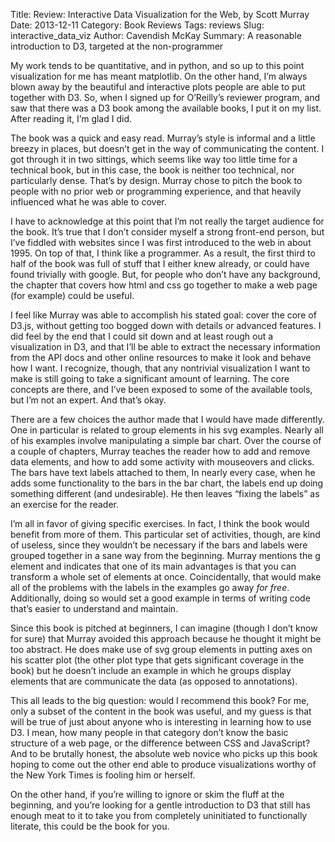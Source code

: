 Title: Review: Interactive Data Visualization for the Web, by Scott Murray
Date: 2013-12-11
Category: Book Reviews
Tags: reviews
Slug: interactive_data_viz
Author: Cavendish McKay
Summary: A reasonable introduction to D3, targeted at the non-programmer


My work tends to be quantitative, and in python, and so up to this point visualization for me has meant matplotlib.  On the other hand, I’m always blown away by the beautiful and interactive plots people are able to put together with D3. So, when I signed up for O’Reilly’s reviewer program, and saw that there was a D3 book among the available books, I put it on my list.  After reading it, I’m glad I did.

The book was a quick and easy read. Murray’s style is informal and a little breezy in places, but doesn’t get in the way of communicating the content. I got through it in two sittings, which seems like way too little time for a technical book, but in this case, the book is neither too technical, nor particularly dense.  That’s by design. Murray chose to pitch the book to people with no prior web or programming experience, and that heavily influenced what he was able to cover.

I have to acknowledge at this point that I’m not really the target audience for the book.  It’s true that I don’t consider myself a strong front-end person, but I’ve fiddled with websites since I was first introduced to the web in about 1995.  On top of that, I think like a programmer.  As a result, the first third to half of the book was full of stuff that I either knew already, or could have found trivially with google. But, for people who don’t have any background, the chapter that covers how html and css go together to make a web page (for example) could be useful.

I feel like Murray was able to accomplish his stated goal: cover the core of D3.js, without getting too bogged down with details or advanced features. I did feel by the end that I could sit down and at least rough out a visualization in D3, and that I’ll be able to extract the necessary information from the API docs and other online resources to make it look and behave how I want.  I recognize, though, that any nontrivial visualization I want to make is still going to take a significant amount of learning.  The core concepts are there, and I’ve been exposed to some of the available tools, but I’m not an expert.  And that’s okay.

There are a few choices the author made that I would have made differently. One in particular is related to group elements in his svg examples.  Nearly all of his examples involve manipulating a simple bar chart.  Over the course of a couple of chapters, Murray teaches the reader how to add and remove data elements, and how to add some activity with mouseovers and clicks.  The bars have text labels attached to them, In nearly every case, when he adds some functionality to the bars in the bar chart, the labels end up doing something different (and undesirable).  He then leaves “fixing the labels” as an exercise for the reader.

I’m all in favor of giving specific exercises. In fact, I think the book would benefit from more of them. This particular set of activities, though, are kind of useless, since they wouldn’t be necessary if the bars and labels were grouped together in a sane way from the beginning.  Murray mentions the g element and indicates that one of its main advantages is that you can transform a whole set of elements at once. Coincidentally, that would make all of the problems with the labels in the examples go away *for free*.  Additionally, doing so would set a good example in terms of writing code that’s easier to understand and maintain.

Since this book is pitched at beginners, I can imagine (though I don’t know for sure) that Murray avoided this approach because he thought it might be too abstract. He does make use of svg group elements in putting axes on his scatter plot (the other plot type that gets significant coverage in the book) but he doesn’t include an example in which he groups display elements that are communicate the data (as opposed to annotations).

This all leads to the big question: would I recommend this book?  For me, only a subset of the content in the book was useful, and my guess is that will be true of just about anyone who is interesting in learning how to use D3.  I mean, how many people in that category don’t know the basic structure of a web page, or the difference between CSS and JavaScript? And to be brutally honest, the absolute web novice who picks up this book hoping to come out the other end able to produce visualizations worthy of the New York Times is fooling him or herself.

On the other hand, if you’re willing to ignore or skim the fluff at the beginning, and you’re looking for a gentle introduction to D3 that still has enough meat to it to take you from completely uninitiated to functionally literate, this could be the book for you.

